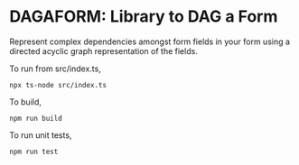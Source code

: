 # DAGAFORM: Library to DAG a Form

Represent complex dependencies amongst form fields in your form using a directed acyclic graph representation of the fields.

To run from src/index.ts,

```
npx ts-node src/index.ts
```

To build,

```
npm run build
```

To run unit tests,

```
npm run test
```
